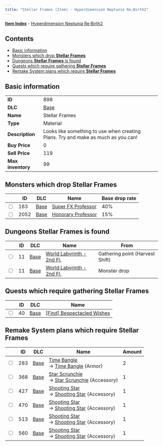 ```yaml
---
title: "Stellar Frames (Item) - Hyperdimension Neptunia Re;Birth2"
---
```


[**Item Index**](/neptunia/rb2/item/index.html) - [Hyperdimension Neptunia Re;Birth2](/neptunia/rb2)

## Contents

- [Basic information](#basic-information)
- [Monsters which drop **Stellar Frames**](#monsters-which-drop-stellar-frames)
- [Dungeons **Stellar Frames** is found](#dungeons-stellar-frames-is-found)
- [Quests which require gathering **Stellar Frames**](#quests-which-require-gathering-stellar-frames)
- [Remake System plans which require **Stellar Frames**](#remake-system-plans-which-require-stellar-frames)

## Basic information

|   |   |
| -- | -- |
| **ID** | 898 |
| **DLC** | [Base](/neptunia/rb2/dlc/0-base.html) |
| **Name** | Stellar Frames |
| **Type** | Material |
| **Description** | Looks like something to use when creating Plans. Try and make as much as you can! |
| **Buy Price** | 0 |
| **Sell Price** | 119 |
| **Max inventory** | 99 |

## Monsters which drop **Stellar Frames**

|    | ID | DLC | Name | Base drop rate |
| -- | -- | --- | ---- | -------------- |
| <input type="checkbox" id="rb2-monster-0-163" class="trackbox" /> | 163 | [Base](/neptunia/rb2/dlc/0-base.html) | [Super FX Professor](/neptunia/rb2/monster/0-163-super-fx-professor.html) | 40% |
| <input type="checkbox" id="rb2-monster-0-2052" class="trackbox" /> | 2052 | [Base](/neptunia/rb2/dlc/0-base.html) | [Honorary Professor](/neptunia/rb2/monster/0-2052-honorary-professor.html) | 15% |

## Dungeons **Stellar Frames** is found

|    | ID | DLC | Name | From |
| -- | -- | --- | ---- | ---- |
| <input type="checkbox" id="rb2-dungeon-0-11" class="trackbox" /> | 11 | [Base](/neptunia/rb2/dlc/0-base.html) | [World Labyrinth - 2nd Fl.](/neptunia/rb2/dungeon/0-11-world-labyrinth-2nd-fl.html) | Gathering point (Harvest Shift) |
| <input type="checkbox" id="rb2-dungeon-0-11" class="trackbox" /> | 11 | [Base](/neptunia/rb2/dlc/0-base.html) | [World Labyrinth - 2nd Fl.](/neptunia/rb2/dungeon/0-11-world-labyrinth-2nd-fl.html) | Monster drop |

## Quests which require gathering **Stellar Frames**

|    | ID | DLC | Name |
| -- | -- | --- | ---- |
| <input type="checkbox" id="rb2-quest-0-40" class="trackbox" /> | 40 | [Base](/neptunia/rb2/dlc/0-base.html) | [[Find] Bespectacled Wishes](/neptunia/rb2/quest/0-40-find-bespectacled-wishes.html) |

## Remake System plans which require **Stellar Frames**

|    | ID | DLC | Name | Amount |
| -- | -- | --- | ---- | ------ |
| <input type="checkbox" id="rb2-remake-0-283" class="trackbox" /> | 283 | [Base](/neptunia/rb2/dlc/0-base.html) | [Time Bangle](/neptunia/rb2/remake/0-283-time-bangle.html)<br />→ [Time Bangle](/neptunia/rb2/item/0-1632-time-bangle.html) (Armor) | 2 |
| <input type="checkbox" id="rb2-remake-0-368" class="trackbox" /> | 368 | [Base](/neptunia/rb2/dlc/0-base.html) | [Star Scrunchie](/neptunia/rb2/remake/0-368-star-scrunchie.html)<br />→ [Star Scrunchie](/neptunia/rb2/item/0-2202-star-scrunchie.html) (Accessory) | 1 |
| <input type="checkbox" id="rb2-remake-0-427" class="trackbox" /> | 427 | [Base](/neptunia/rb2/dlc/0-base.html) | [Shooting Star](/neptunia/rb2/remake/0-427-shooting-star.html)<br />→ [Shooting Star](/neptunia/rb2/item/0-2344-shooting-star.html) (Accessory) | 1 |
| <input type="checkbox" id="rb2-remake-0-470" class="trackbox" /> | 470 | [Base](/neptunia/rb2/dlc/0-base.html) | [Shooting Star](/neptunia/rb2/remake/0-470-shooting-star.html)<br />→ [Shooting Star](/neptunia/rb2/item/0-2401-shooting-star.html) (Accessory) | 1 |
| <input type="checkbox" id="rb2-remake-0-513" class="trackbox" /> | 513 | [Base](/neptunia/rb2/dlc/0-base.html) | [Shooting Star](/neptunia/rb2/remake/0-513-shooting-star.html)<br />→ [Shooting Star](/neptunia/rb2/item/0-2460-shooting-star.html) (Accessory) | 1 |
| <input type="checkbox" id="rb2-remake-0-560" class="trackbox" /> | 560 | [Base](/neptunia/rb2/dlc/0-base.html) | [Shooting Star](/neptunia/rb2/remake/0-560-shooting-star.html)<br />→ [Shooting Star](/neptunia/rb2/item/0-2527-shooting-star.html) (Accessory) | 1 |
